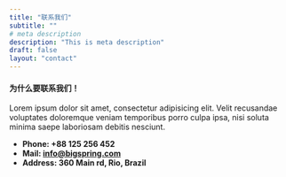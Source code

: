 ```yaml
---
title: "联系我们"
subtitle: ""
# meta description
description: "This is meta description"
draft: false
layout: "contact"
---
```



#### 为什么要联系我们！
Lorem ipsum dolor sit amet, consectetur adipisicing elit. Velit recusandae voluptates doloremque veniam temporibus porro culpa ipsa, nisi soluta minima saepe laboriosam debitis nesciunt.

* **Phone: +88 125 256 452** 
* **Mail: info@bigspring.com**
* **Address: 360 Main rd, Rio, Brazil**